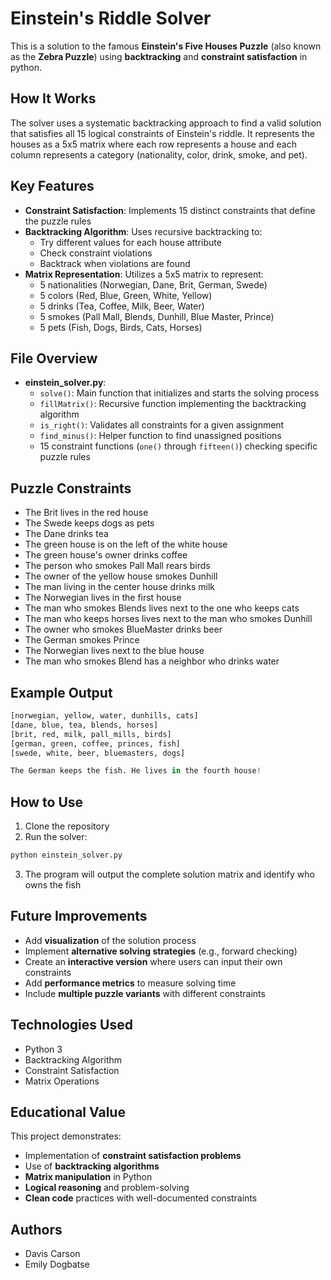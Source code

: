 # Einstein's Riddle Solver
This is a solution to the famous **Einstein's Five Houses Puzzle** (also known as the **Zebra Puzzle**) using **backtracking** and **constraint satisfaction** in python.

## How It Works
The solver uses a systematic backtracking approach to find a valid solution that satisfies all 15 logical constraints of Einstein's riddle. It represents the houses as a 5x5 matrix where each row represents a house and each column represents a category (nationality, color, drink, smoke, and pet).

## Key Features
* **Constraint Satisfaction**: Implements 15 distinct constraints that define the puzzle rules
* **Backtracking Algorithm**: Uses recursive backtracking to:
  * Try different values for each house attribute
  * Check constraint violations
  * Backtrack when violations are found
* **Matrix Representation**: Utilizes a 5x5 matrix to represent:
  * 5 nationalities (Norwegian, Dane, Brit, German, Swede)
  * 5 colors (Red, Blue, Green, White, Yellow)
  * 5 drinks (Tea, Coffee, Milk, Beer, Water)
  * 5 smokes (Pall Mall, Blends, Dunhill, Blue Master, Prince)
  * 5 pets (Fish, Dogs, Birds, Cats, Horses)

## File Overview
* **einstein_solver.py**:
  * `solve()`: Main function that initializes and starts the solving process
  * `fillMatrix()`: Recursive function implementing the backtracking algorithm
  * `is_right()`: Validates all constraints for a given assignment
  * `find_minus()`: Helper function to find unassigned positions
  * 15 constraint functions (`one()` through `fifteen()`) checking specific puzzle rules

## Puzzle Constraints
* The Brit lives in the red house
* The Swede keeps dogs as pets
* The Dane drinks tea
* The green house is on the left of the white house
* The green house's owner drinks coffee
* The person who smokes Pall Mall rears birds
* The owner of the yellow house smokes Dunhill
* The man living in the center house drinks milk
* The Norwegian lives in the first house
* The man who smokes Blends lives next to the one who keeps cats
* The man who keeps horses lives next to the man who smokes Dunhill
* The owner who smokes BlueMaster drinks beer
* The German smokes Prince
* The Norwegian lives next to the blue house
* The man who smokes Blend has a neighbor who drinks water

## Example Output
```python
[norwegian, yellow, water, dunhills, cats]
[dane, blue, tea, blends, horses]
[brit, red, milk, pall_mills, birds]
[german, green, coffee, princes, fish]
[swede, white, beer, bluemasters, dogs]

The German keeps the fish. He lives in the fourth house!
```

## How to Use
1. Clone the repository
2. Run the solver:
```bash
python einstein_solver.py
```
3. The program will output the complete solution matrix and identify who owns the fish

## Future Improvements
* Add **visualization** of the solution process
* Implement **alternative solving strategies** (e.g., forward checking)
* Create an **interactive version** where users can input their own constraints
* Add **performance metrics** to measure solving time
* Include **multiple puzzle variants** with different constraints

## Technologies Used
* Python 3
* Backtracking Algorithm
* Constraint Satisfaction
* Matrix Operations

## Educational Value
This project demonstrates:
* Implementation of **constraint satisfaction problems**
* Use of **backtracking algorithms**
* **Matrix manipulation** in Python
* **Logical reasoning** and problem-solving
* **Clean code** practices with well-documented constraints

## Authors
* Davis Carson
* Emily Dogbatse
